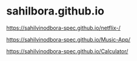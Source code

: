 # sahilbora.github.io
 https://sahilvinodbora-spec.github.io/netflix-/
 
 https://sahilvinodbora-spec.github.io/Music-App/

 https://sahilvinodbora-spec.github.io/Calculator/

